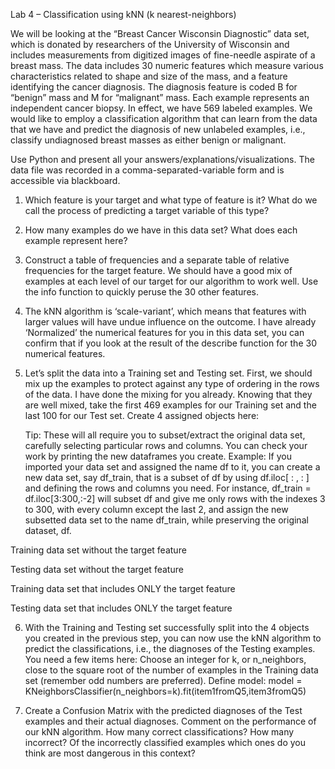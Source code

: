 Lab 4 – Classification using kNN (k nearest-neighbors)


We will be looking at the “Breast Cancer Wisconsin Diagnostic” data set, which is donated by researchers of the University of Wisconsin and includes measurements from digitized images of fine-needle aspirate of a breast mass. The data includes 30 numeric features which measure various characteristics related to shape and size of the mass, and a feature identifying the cancer diagnosis. The diagnosis feature is coded B for “benign” mass and M for “malignant” mass. Each example represents an independent cancer biopsy. In effect, we have 569 labeled examples. We would like to employ a classification algorithm that can learn from the data that we have and predict the diagnosis of new unlabeled examples, i.e., classify undiagnosed breast masses as either benign or malignant. 

Use Python and present all your answers/explanations/visualizations. The data file was recorded in a comma-separated-variable form and is accessible via blackboard. 

1.	Which feature is your target and what type of feature is it? What do we call the process of predicting a target variable of this type?
2. 	How many examples do we have in this data set? What does each example represent here?
3.	Construct a table of frequencies and a separate table of relative frequencies for the target feature. We should have a good mix of examples at each level of our target for our algorithm to work well. Use the info function to quickly peruse the 30 other features. 
4.	The kNN algorithm is ‘scale-variant’, which means that features with larger values will have undue influence on the outcome. I have already ‘Normalized’ the numerical features for you in this data set, you can confirm that if you look at the result of the describe function for the 30 numerical features.

5.	Let’s split the data into a Training set and Testing set. First, we should mix up the examples to protect against any type of ordering in the rows of the data. I have done the mixing for you already. Knowing that they are well mixed, take the first 469 examples for our Training set and the last 100 for our Test set. Create 4 assigned objects here: 

	Tip: These will all require you to subset/extract the original data set, carefully selecting particular rows and columns. You can check your work by printing the new dataframes you create.
Example: If you imported your data set and assigned the name df to it, you can create a new data set, say df_train, that is a subset of df by using df.iloc[  :  ,  :  ] and defining the rows and columns you need. 
For instance,   df_train = df.iloc[3:300,:-2] will subset df and give me only rows with the indexes 3 to 300, with every column except the last 2, and assign the new subsetted data set to the name df_train, while preserving the original dataset, df. 

Training data set without the target feature

Testing data set without the target feature

Training data set that includes ONLY the target feature

Testing data set that includes ONLY the target feature

6.	With the Training and Testing set successfully split into the 4 objects you created in the previous step, you can now use the kNN algorithm to predict the classifications, i.e., the diagnoses of the Testing examples. You need a few items here:
Choose an integer for k, or n_neighbors, close to the square root of the number of examples in the Training data set (remember odd numbers are preferred).
Define model:  model = KNeighborsClassifier(n_neighbors=k).fit(item1fromQ5,item3fromQ5)

7.	Create a Confusion Matrix with the predicted diagnoses of the Test examples and their actual diagnoses. Comment on the performance of our kNN algorithm. How many correct classifications? How many incorrect? Of the incorrectly classified examples which ones do you think are most dangerous in this context?

